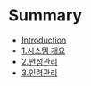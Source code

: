 # Summary

* [Introduction](README.md)
* [1.시스템 개요](1_overview.md)
* [2.편성관리](2.편성관리.md)
* [3.인력관리](3.인력관리.md)

